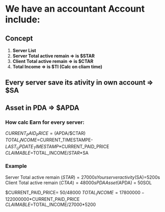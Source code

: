 # We have an accountant Account include:

## Concept
1. **Server List**
2. **Server Total active remain => is $STAR**
3. **Client Total active remain => is $CTAR**
4. **Total Income => is $TI (Calc on cliam time)**

## Every server save its ativity in own account => $SA
## Asset in PDA => $APDA

### How calc Earn for every server:

$CURRENT_PAID_PRICE=($APDA/$CTAR)
$TOTAL_INCOME=$CURRENT_TIMESTAMPE-$LAST_UPDATE_TIMESTAMP*$CURRENT_PAID_PRICE
$CLAIMABLE=$TOTAL_INCOME/$STAR*$SA

### Example
Server Total active remain ($STAR)=27000s
Your server activity ($SA)=5200s
Client Total active remain ($CTAA)=48000s
PDA Asset ($APDA) = 50SOL

$CURRENT_PAID_PRICE= 50/48000
$TOTAL_INCOME=17800000-122000000*$CURRENT_PAID_PRICE
$CLAIMABLE=$TOTAL_INCOME/27000*5200
